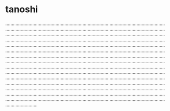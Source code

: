 # tanoshi

.............................................................................................................................................................................................................................................................................................................................................................................................................................................................................................................................................................................................................................................................................................................................................................................................................................................................................................................................................................................................................................................................................................................................................................................................................................................................................................................................................................................................................................................................................................................................................................................................................................................................................................................................................................................................................................................................................................................................................................